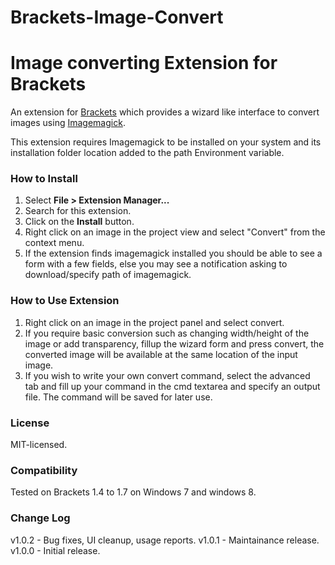 Brackets-Image-Convert
============================

# Image converting Extension for Brackets
An extension for [Brackets](https://github.com/adobe/brackets/) which provides a wizard like interface to convert images using [Imagemagick](http://www.imagemagick.org/script/binary-releases.php).

This extension requires Imagemagick to be installed on your system and its installation folder location added to the path Environment variable.

### How to Install
1. Select **File > Extension Manager...**
2. Search for this extension.
3. Click on the **Install** button.
4. Right click on an image in the project view and select "Convert" from the context menu.
5. If the extension finds imagemagick installed you should be able to see a form with a few fields,
   else you may see a notification asking to download/specify path of imagemagick.

### How to Use Extension
1. Right click on an image in the project panel and select convert.
2. If you require basic conversion such as changing width/height of the image or add transparency,
   fillup the wizard form and press convert, the converted image will be available at the same location of the input image.
3. If you wish to write your own convert command,
   select the advanced tab and fill up your command in the cmd textarea and specify an output file.
   The command will be saved for later use.



### License
MIT-licensed.

### Compatibility
Tested on Brackets 1.4 to 1.7 on Windows 7 and windows 8.

### Change Log
v1.0.2 - Bug fixes, UI cleanup, usage reports.
v1.0.1 - Maintainance release.
v1.0.0 - Initial release.
